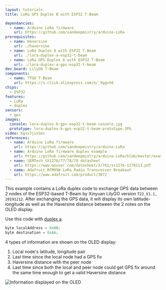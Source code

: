 ```yaml
---
layout: tutorials
title: LoRa GPS Duplex B with ESP32 T-Beam

dependancies:
  - name: Arduino LoRa firmware
    url: https://github.com/sandeepmistry/arduino-LoRa
prerequisites:
  - name: Haversine
    url: ./haversine
  - name: LoRa Duplex A with ESP32 T-Beam
    url: ./lora-duplex-a-esp32-t-beam
  - name: LoRa GPS Duplex A with ESP32 T-Beam
    url: ./lora-duplex-a-gps-esp32-t-beam
dev_board: LilyGO T-Beam
components:
  - name: TTGO T-Beam
    url: https://s.click.aliexpress.com/e/_9ggvh6
chips:
  - ESP32
features:
  - LoRa
  - duplex
sensors:
  - gps
images:
  console: lora-duplex-b-gps-esp32-t-beam-console.jpg
  prototype: lora-duplex-b-gps-esp32-t-beam-prototype.JPG
video: Kgxx7jivSes
references:
  - name: Arduino LoRa firmware
    url: https://github.com/sandeepmistry/arduino-LoRa
  - name: Arduino LoRa firmware duplex example
    url: https://github.com/sandeepmistry/arduino-LoRa/blob/master/examples/LoRaDuplex/LoRaDuplex.ino
  - name: SEMTech SX1276/77/78/79 datasheet
    url: https://www.mouser.com/datasheet/2/761/sx1276-1278113.pdf
  - name: Adafruit RFM95W LoRa Radio Transceiver Breakout
    url: https://www.adafruit.com/product/3072
---
```


This example contains a LoRa duplex code to exchange GPS data between 2 nodes of the ESP32-based T-Beam by Xinyuan LilyGO version `T22_V1.1, 20191212`. After exchanging the GPS data, it will display its own latitude-longitude as well as the Haversine distance between the 2 notes on the OLED display.

Use this code with [duplex a](lora-duplex-a-gps-esp32-t-beam).

```c
byte localAddress = 0xBB;
byte destination = 0xAA;
```

4 types of information are shown on the OLED display:

1. Local node's latitude, longitude pair
1. Last time since the local node had a GPS fix
1. Haversine distance with the peer node
1. Last time since both the local and peer node could get GPS fix around the same time enough to get a valid Haversine distance

<img src="{{ site.url }}/assets/images/tutorials/lora-duplex-gps-esp32-t-beam-info.jpg" alt="Information displayed on the OLED">
